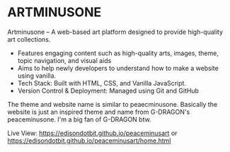 # ARTMINUSONE

Artminusone – A web-based art platform designed to provide high-quality art collections.
- Features engaging content such as high-quality arts, images, theme, topic navigation, and visual aids 
- Aims to help newly developers to understand how to make a website using vanilla.
- Tech Stack: Built with HTML, CSS, and Vanilla JavaScript.
- Version Control & Deployment: Managed using Git and GitHub

The theme and website name is similar to peaecminusone. Basically the website is just an inspired theme and name from G-DRAGON's peaceminusone. I'm a big fan of G-DRAGON btw.

Live View: https://edisondotbit.github.io/peaceminusart or https://edisondotbit.github.io/peaceminusart/home.html

